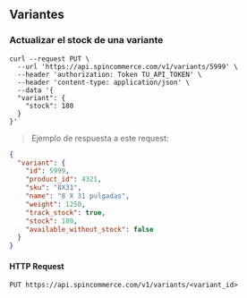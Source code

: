 ## Variantes

### Actualizar el stock de una variante

```shell
curl --request PUT \
  --url 'https://api.spincommerce.com/v1/variants/5999' \
  --header 'authorization: Token TU_API_TOKEN' \
  --header 'content-type: application/json' \
  --data '{
  "variant": {
    "stock": 180
  }
}'
```

> Ejemplo de respuesta a este request:

```json
{
  "variant": {
    "id": 5999,
    "product_id": 4321,
    "sku": "8X31",
    "name": "8 X 31 pulgadas",
    "weight": 1250,
    "track_stock": true,
    "stock": 180,
    "available_without_stock": false
  }
}
```

#### HTTP Request

`PUT https://api.spincommerce.com/v1/variants/<variant_id>`